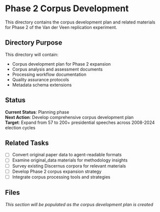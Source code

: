 # Phase 2 Corpus Development

This directory contains the corpus development plan and related materials for Phase 2 of the Van der Veen replication experiment.

## Directory Purpose

This directory will contain:
- Corpus development plan for Phase 2 expansion
- Corpus analysis and assessment documents
- Processing workflow documentation
- Quality assurance protocols
- Metadata schema extensions

## Status

**Current Status**: Planning phase  
**Next Action**: Develop comprehensive corpus development plan  
**Target**: Expand from 57 to 200+ presidential speeches across 2008-2024 election cycles

## Related Tasks

- [ ] Convert original paper data to agent-readable formats
- [ ] Examine original_data materials for methodology insights
- [ ] Survey existing Discernus corpora for relevant materials
- [ ] Develop Phase 2 corpus expansion strategy
- [ ] Integrate corpus processing tools and strategies

## Files

*This section will be populated as the corpus development plan is created*
